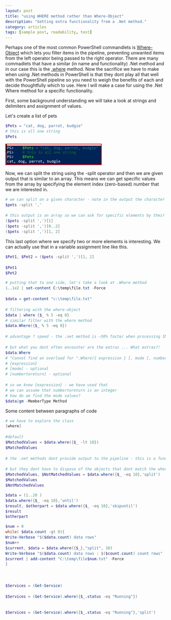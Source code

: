 ```yaml
---
layout: post
title: "using WHERE method rather than Where-Object"
description: "Getting extra functionality from a .Net method."
category: articles
tags: [sample post, readability, test]
---
```


Perhaps one of the most common PowerShell commandlets is [Where-Object](https://docs.microsoft.com/en-us/powershell/module/microsoft.powershell.core/where-object) which lets you filter items in the pipeline, preventing unwanted items from the left operator being passed to the right operator. There are many commadlets that have a similar (in name and functionality) .Net method and in our case this is the [.where](https://docs.microsoft.com/en-us/dotnet/api/system.linq.enumerable.where) method. Now the sacrifice we have to make when using .Net methods in PowerShell is that they dont play all that well with the PowerShell pipeline so you need to weigh the benefits of each and decide thoughtfully which to use. Here I will make a case for using the .Net Where method for a specific functionality.

First, some background understanding we will take a look at strings and delimiters and assignment of values.

Let's create a list of pets

````powershell
$Pets = "cat, dog, parrot, budgie"
# this is all one string
$Pets
````

![A list of pets](/images/post_images/img210315_01.jpg)

Now, we can split the string using the -split operator and then we are given output that is similar to an array. This means we can get specific values from the array by specifying the element index (zero-based) number that we are interested in.

````powershell
# we can split on a given character - note in the output the character gets consumed in the splitting
$pets -split ','

# this output is an array so we can ask for specific elements by their ID
($pets -split ',')[1]
($pets -split ',')[0..2]
($pets -split ',')[1, 2]
````

This last option where we specify two or more elements is interesting. We can actually use that in a variable assignment line like this.

```powershell
$Pet1, $Pet2 = ($pets -split ',')[1, 2]

$Pet1
$Pet2
```


````powershell
# putting that to one side, let's take a look at .Where method
1..1e2 | set-content C:\temp\file.txt -Force

$data = get-content "c:\temp\file.txt"

# filtering with the where-object
$data | where {$_ % 5 -eq 0}
# similar filter with the where method
$data.Where({$_ % 5 -eq 0})

# advantage ? speed - the .net method is ~50% faster when processing 1M rows

# but what you dont often encounter are the extras ... What extras?!
$data.Where
# "Cannot find an overload for ".Where({ expression } [, mode [, numberToReturn]])" "
# {expression}
# [mode] - optional
# [numbertoreturn] - optional

# so we know {expression} - we have used that
# we can assume that numbertoreturn is an integer
# how do we find the mode values?
$data|gm -MemberType Method
````

Some content between paragraphs of code

````powershell
# we have to explore the class
[where]

#default
$MatchedValues = $data.where({$_ -lt 10})
$MatchedValues

# the .net methods dont provide output to the pipeline - this is a fundamental difference for .foreach, .where, etc

# but they dont have to dispose of the objects that dont match the where filter
$MatchedValues, $NotMatchedValues = $data.where({$_ -eq 10},'split')
$MatchedValues
$NotMatchedValues
````

````powershell
$data = (1..20 )
$data.where({$_ -eq 10},'until')
$result, $otherpart = $data.where({$_ -eq 10},'skipuntil')
$result
$otherpart
````

````powershell
$num = 0
while( $data.count -gt 0){
Write-Verbose "$($data.count) data rows"
$num++
$current, $data = $data.where({$_},"split", 10)
Write-Verbose "$($data.count) data rows : $($count.count) count rows"
$current | add-content "C:\temp\file$num.txt" -Force
}



$Services = (Get-Service)

$Services = (Get-Service).where({$_.status -eq "Running"})


$Services = (Get-Service).where({$_.status -eq "Running"},'split')
````
